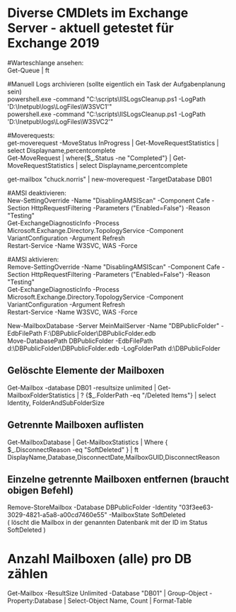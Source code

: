 # Diverse CMDlets im Exchange Server - aktuell getestet für Exchange 2019  

#Warteschlange ansehen:  
Get-Queue  | ft  

#Manuell Logs archivieren (sollte eigentlich ein Task der Aufgabenplanung sein)  
powershell.exe -command "C:\scripts\IISLogsCleanup.ps1 -LogPath 'D:\Inetpub\logs\LogFiles\W3SVC1'"  
powershell.exe -command "C:\scripts\IISLogsCleanup.ps1 -LogPath 'D:\Inetpub\logs\LogFiles\W3SVC2'"  


#Moverequests:  
get-moverequest -MoveStatus InProgress | Get-MoveRequestStatistics | select Displayname,percentcomplete  
Get-MoveRequest | where{$_.Status -ne "Completed"} | Get-MoveRequestStatistics | select Displayname,percentcomplete  

get-mailbox "chuck.norris" | new-moverequest -TargetDatabase DB01  


#AMSI deaktivieren:  
New-SettingOverride -Name "DisablingAMSIScan" -Component Cafe -Section HttpRequestFiltering -Parameters ("Enabled=False") -Reason "Testing"  
Get-ExchangeDiagnosticInfo -Process Microsoft.Exchange.Directory.TopologyService -Component VariantConfiguration -Argument Refresh  
Restart-Service -Name W3SVC, WAS -Force  

#AMSI aktivieren:  
Remove-SettingOverride -Name "DisablingAMSIScan" -Component Cafe -Section HttpRequestFiltering -Parameters ("Enabled=False") -Reason "Testing"  
Get-ExchangeDiagnosticInfo -Process Microsoft.Exchange.Directory.TopologyService -Component VariantConfiguration -Argument Refresh  
Restart-Service -Name W3SVC, WAS -Force  


New-MailboxDatabase -Server MeinMailServer -Name "DBPublicFolder" -EdbFilePath F:\DBPublicFolder\DBPublicFolder.edb  
Move-DatabasePath DBPublicFolder -EdbFilePath d:\DBPublicFolder\DBPublicFolder.edb -LogFolderPath d:\DBPublicFolder  


## Gelöschte Elemente der Mailboxen  
Get-Mailbox -database DB01 -resultsize unlimited | Get-MailboxFolderStatistics | ? {$_.FolderPath -eq "/Deleted Items"} | select Identity, FolderAndSubFolderSize  


## Getrennte Mailboxen auflisten  
Get-MailboxDatabase | Get-MailboxStatistics | Where { $_.DisconnectReason -eq "SoftDeleted" } | ft DisplayName,Database,DisconnectDate,MailboxGUID,DisconnectReason  

## Einzelne getrennte Mailboxen entfernen (braucht obigen Befehl)  
Remove-StoreMailbox -Database DBPublicFolder -Identity "03f3ee63-3029-4821-a5a8-a00cd7460e55" -MailboxState SoftDeleted  
( löscht die Mailbox in der genannten Datenbank mit der ID im Status SoftDeleted  )


# Anzahl Mailboxen (alle) pro DB zählen  
Get-Mailbox -ResultSize Unlimited -Database "DB01" | Group-Object -Property:Database | Select-Object Name, Count | Format-Table  
